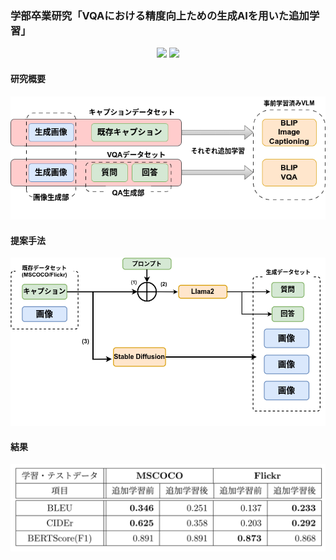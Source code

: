 ### 学部卒業研究「VQAにおける精度向上ための生成AIを用いた追加学習」
<p align="center">
<img src="https://img.shields.io/badge/-Python-F9DC3E.svg?logo=python&style=flat"> <img src="https://img.shields.io/badge/-Pytorch-red.svg?logo=pytorch&style=flat">
</p>


#### 研究概要
![代替テキスト](https://github.com/yuuichi-exjsb/bachelor_research/blob/main/allll.drawio.png)

#### 提案手法
![代替テキスト](https://github.com/yuuichi-exjsb/bachelor_research/blob/main/vqa2-llama.png)

#### 結果
![代替テキスト](https://github.com/yuuichi-exjsb/bachelor_research/blob/main/result.png)




